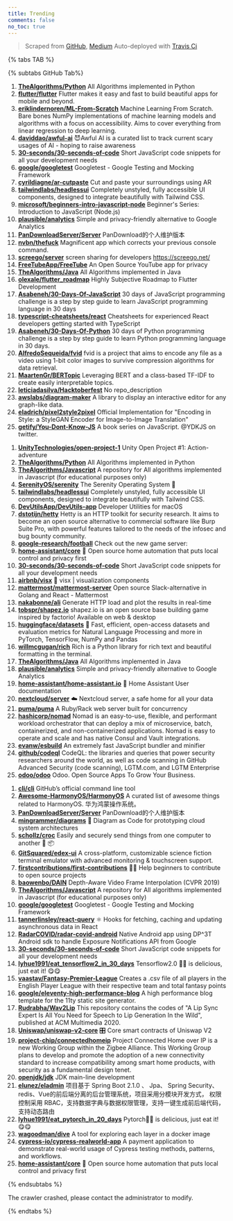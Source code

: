 ```yaml
---
title: Trending
comments: false
no_toc: true
---
```


> Scraped from [GitHub](https://github.com/trending), [Medium](https://medium.com/topic/popular)
Auto-deployed with [Travis Ci](https://travis-ci.org/)

{% tabs TAB %}
<!-- tab GitHub -->
{% subtabs GitHub Tab%}
<!-- tab Daily -->
1. [**TheAlgorithms/Python**](https://github.com/TheAlgorithms/Python)
All Algorithms implemented in Python
2. [**flutter/flutter**](https://github.com/flutter/flutter)
Flutter makes it easy and fast to build beautiful apps for mobile and beyond.
3. [**eriklindernoren/ML-From-Scratch**](https://github.com/eriklindernoren/ML-From-Scratch)
Machine Learning From Scratch. Bare bones NumPy implementations of machine learning models and algorithms with a focus on accessibility. Aims to cover everything from linear regression to deep learning.
4. [**daviddao/awful-ai**](https://github.com/daviddao/awful-ai)
😈Awful AI is a curated list to track current scary usages of AI - hoping to raise awareness
5. [**30-seconds/30-seconds-of-code**](https://github.com/30-seconds/30-seconds-of-code)
Short JavaScript code snippets for all your development needs
6. [**google/googletest**](https://github.com/google/googletest)
Googletest - Google Testing and Mocking Framework
7. [**cyrildiagne/ar-cutpaste**](https://github.com/cyrildiagne/ar-cutpaste)
Cut and paste your surroundings using AR
8. [**tailwindlabs/headlessui**](https://github.com/tailwindlabs/headlessui)
Completely unstyled, fully accessible UI components, designed to integrate beautifully with Tailwind CSS.
9. [**microsoft/beginners-intro-javascript-node**](https://github.com/microsoft/beginners-intro-javascript-node)
Beginner's Series: Introduction to JavaScript (Node.js)
10. [**plausible/analytics**](https://github.com/plausible/analytics)
Simple and privacy-friendly alternative to Google Analytics
11. [**PanDownloadServer/Server**](https://github.com/PanDownloadServer/Server)
PanDownload的个人维护版本
12. [**nvbn/thefuck**](https://github.com/nvbn/thefuck)
Magnificent app which corrects your previous console command.
13. [**screego/server**](https://github.com/screego/server)
screen sharing for developers https://screego.net/
14. [**FreeTubeApp/FreeTube**](https://github.com/FreeTubeApp/FreeTube)
An Open Source YouTube app for privacy
15. [**TheAlgorithms/Java**](https://github.com/TheAlgorithms/Java)
All Algorithms implemented in Java
16. [**olexale/flutter_roadmap**](https://github.com/olexale/flutter_roadmap)
Highly Subjective Roadmap to Flutter Development
17. [**Asabeneh/30-Days-Of-JavaScript**](https://github.com/Asabeneh/30-Days-Of-JavaScript)
30 days of JavaScript programming challenge is a step by step guide to learn JavaScript programming language in 30 days
18. [**typescript-cheatsheets/react**](https://github.com/typescript-cheatsheets/react)
Cheatsheets for experienced React developers getting started with TypeScript
19. [**Asabeneh/30-Days-Of-Python**](https://github.com/Asabeneh/30-Days-Of-Python)
30 days of Python programming challenge is a step by step guide to learn Python programming language in 30 days.
20. [**AlfredoSequeida/fvid**](https://github.com/AlfredoSequeida/fvid)
fvid is a project that aims to encode any file as a video using 1-bit color images to survive compression algorithms for data retrieval.
21. [**MaartenGr/BERTopic**](https://github.com/MaartenGr/BERTopic)
Leveraging BERT and a class-based TF-IDF to create easily interpretable topics.
22. [**leticiadasilva/Hacktoberfest**](https://github.com/leticiadasilva/Hacktoberfest)
No repo_description
23. [**awslabs/diagram-maker**](https://github.com/awslabs/diagram-maker)
A library to display an interactive editor for any graph-like data.
24. [**eladrich/pixel2style2pixel**](https://github.com/eladrich/pixel2style2pixel)
Official Implementation for "Encoding in Style: a StyleGAN Encoder for Image-to-Image Translation"
25. [**getify/You-Dont-Know-JS**](https://github.com/getify/You-Dont-Know-JS)
A book series on JavaScript. @YDKJS on twitter.
<!-- endtab -->
<!-- tab Weekly -->
1. [**UnityTechnologies/open-project-1**](https://github.com/UnityTechnologies/open-project-1)
Unity Open Project #1: Action-adventure
2. [**TheAlgorithms/Python**](https://github.com/TheAlgorithms/Python)
All Algorithms implemented in Python
3. [**TheAlgorithms/Javascript**](https://github.com/TheAlgorithms/Javascript)
A repository for All algorithms implemented in Javascript (for educational purposes only)
4. [**SerenityOS/serenity**](https://github.com/SerenityOS/serenity)
The Serenity Operating System 🐞
5. [**tailwindlabs/headlessui**](https://github.com/tailwindlabs/headlessui)
Completely unstyled, fully accessible UI components, designed to integrate beautifully with Tailwind CSS.
6. [**DevUtilsApp/DevUtils-app**](https://github.com/DevUtilsApp/DevUtils-app)
Developer Utilities for macOS
7. [**dstotijn/hetty**](https://github.com/dstotijn/hetty)
Hetty is an HTTP toolkit for security research. It aims to become an open source alternative to commercial software like Burp Suite Pro, with powerful features tailored to the needs of the infosec and bug bounty community.
8. [**google-research/football**](https://github.com/google-research/football)
Check out the new game server:
9. [**home-assistant/core**](https://github.com/home-assistant/core)
🏡 Open source home automation that puts local control and privacy first
10. [**30-seconds/30-seconds-of-code**](https://github.com/30-seconds/30-seconds-of-code)
Short JavaScript code snippets for all your development needs
11. [**airbnb/visx**](https://github.com/airbnb/visx)
🐯 visx | visualization components
12. [**mattermost/mattermost-server**](https://github.com/mattermost/mattermost-server)
Open source Slack-alternative in Golang and React - Mattermost
13. [**nakabonne/ali**](https://github.com/nakabonne/ali)
Generate HTTP load and plot the results in real-time
14. [**tobspr/shapez.io**](https://github.com/tobspr/shapez.io)
shapez.io is an open source base building game inspired by factorio! Available on web & desktop
15. [**huggingface/datasets**](https://github.com/huggingface/datasets)
🤗 Fast, efficient, open-access datasets and evaluation metrics for Natural Language Processing and more in PyTorch, TensorFlow, NumPy and Pandas
16. [**willmcgugan/rich**](https://github.com/willmcgugan/rich)
Rich is a Python library for rich text and beautiful formatting in the terminal.
17. [**TheAlgorithms/Java**](https://github.com/TheAlgorithms/Java)
All Algorithms implemented in Java
18. [**plausible/analytics**](https://github.com/plausible/analytics)
Simple and privacy-friendly alternative to Google Analytics
19. [**home-assistant/home-assistant.io**](https://github.com/home-assistant/home-assistant.io)
📘 Home Assistant User documentation
20. [**nextcloud/server**](https://github.com/nextcloud/server)
☁️ Nextcloud server, a safe home for all your data
21. [**puma/puma**](https://github.com/puma/puma)
A Ruby/Rack web server built for concurrency
22. [**hashicorp/nomad**](https://github.com/hashicorp/nomad)
Nomad is an easy-to-use, flexible, and performant workload orchestrator that can deploy a mix of microservice, batch, containerized, and non-containerized applications. Nomad is easy to operate and scale and has native Consul and Vault integrations.
23. [**evanw/esbuild**](https://github.com/evanw/esbuild)
An extremely fast JavaScript bundler and minifier
24. [**github/codeql**](https://github.com/github/codeql)
CodeQL: the libraries and queries that power security researchers around the world, as well as code scanning in GitHub Advanced Security (code scanning), LGTM.com, and LGTM Enterprise
25. [**odoo/odoo**](https://github.com/odoo/odoo)
Odoo. Open Source Apps To Grow Your Business.
<!-- endtab -->
<!-- tab Monthly -->
1. [**cli/cli**](https://github.com/cli/cli)
GitHub’s official command line tool
2. [**Awesome-HarmonyOS/HarmonyOS**](https://github.com/Awesome-HarmonyOS/HarmonyOS)
A curated list of awesome things related to HarmonyOS. 华为鸿蒙操作系统。
3. [**PanDownloadServer/Server**](https://github.com/PanDownloadServer/Server)
PanDownload的个人维护版本
4. [**mingrammer/diagrams**](https://github.com/mingrammer/diagrams)
🎨 Diagram as Code for prototyping cloud system architectures
5. [**schollz/croc**](https://github.com/schollz/croc)
Easily and securely send things from one computer to another 🐊 📦
6. [**GitSquared/edex-ui**](https://github.com/GitSquared/edex-ui)
A cross-platform, customizable science fiction terminal emulator with advanced monitoring & touchscreen support.
7. [**firstcontributions/first-contributions**](https://github.com/firstcontributions/first-contributions)
🚀✨ Help beginners to contribute to open source projects
8. [**baowenbo/DAIN**](https://github.com/baowenbo/DAIN)
Depth-Aware Video Frame Interpolation (CVPR 2019)
9. [**TheAlgorithms/Javascript**](https://github.com/TheAlgorithms/Javascript)
A repository for All algorithms implemented in Javascript (for educational purposes only)
10. [**google/googletest**](https://github.com/google/googletest)
Googletest - Google Testing and Mocking Framework
11. [**tannerlinsley/react-query**](https://github.com/tannerlinsley/react-query)
⚛️ Hooks for fetching, caching and updating asynchronous data in React
12. [**RadarCOVID/radar-covid-android**](https://github.com/RadarCOVID/radar-covid-android)
Native Android app using DP^3T Android sdk to handle Exposure Notifications API from Google
13. [**30-seconds/30-seconds-of-code**](https://github.com/30-seconds/30-seconds-of-code)
Short JavaScript code snippets for all your development needs
14. [**lyhue1991/eat_tensorflow2_in_30_days**](https://github.com/lyhue1991/eat_tensorflow2_in_30_days)
Tensorflow2.0 🍎🍊 is delicious, just eat it! 😋😋
15. [**vaastav/Fantasy-Premier-League**](https://github.com/vaastav/Fantasy-Premier-League)
Creates a .csv file of all players in the English Player League with their respective team and total fantasy points
16. [**google/eleventy-high-performance-blog**](https://github.com/google/eleventy-high-performance-blog)
A high performance blog template for the 11ty static site generator.
17. [**Rudrabha/Wav2Lip**](https://github.com/Rudrabha/Wav2Lip)
This repository contains the codes of "A Lip Sync Expert Is All You Need for Speech to Lip Generation In the Wild", published at ACM Multimedia 2020.
18. [**Uniswap/uniswap-v2-core**](https://github.com/Uniswap/uniswap-v2-core)
🎛 Core smart contracts of Uniswap V2
19. [**project-chip/connectedhomeip**](https://github.com/project-chip/connectedhomeip)
Project Connected Home over IP is a new Working Group within the Zigbee Alliance. This Working Group plans to develop and promote the adoption of a new connectivity standard to increase compatibility among smart home products, with security as a fundamental design tenet.
20. [**openjdk/jdk**](https://github.com/openjdk/jdk)
JDK main-line development
21. [**elunez/eladmin**](https://github.com/elunez/eladmin)
项目基于 Spring Boot 2.1.0 、 Jpa、 Spring Security、redis、Vue的前后端分离的后台管理系统，项目采用分模块开发方式， 权限控制采用 RBAC，支持数据字典与数据权限管理，支持一键生成前后端代码，支持动态路由
22. [**lyhue1991/eat_pytorch_in_20_days**](https://github.com/lyhue1991/eat_pytorch_in_20_days)
Pytorch🍊🍉 is delicious, just eat it! 😋😋
23. [**wagoodman/dive**](https://github.com/wagoodman/dive)
A tool for exploring each layer in a docker image
24. [**cypress-io/cypress-realworld-app**](https://github.com/cypress-io/cypress-realworld-app)
A payment application to demonstrate real-world usage of Cypress testing methods, patterns, and workflows.
25. [**home-assistant/core**](https://github.com/home-assistant/core)
🏡 Open source home automation that puts local control and privacy first
<!-- endtab -->
{% endsubtabs %}
<!-- endtab -->
<!-- tab Medium -->
The crawler crashed, please contact the administrator to modify.
<!-- endtab -->
{% endtabs %}
